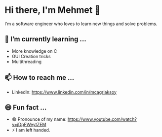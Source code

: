 # Hi there, I'm Mehmet 👋

I'm a software engineer who loves to learn new things and solve problems.

## 🌱 I’m currently learning ...

- More knowledge on C
- GUI Creation tricks
- Multithreading

## 📫 How to reach me ...
- LinkedIn: https://www.linkedin.com/in/mcagriaksoy

## 😄 Fun fact ...
- 😄 Pronounce of my name: https://www.youtube.com/watch?v=jDpFWeytZEM
- ⚡ I am left handed.
